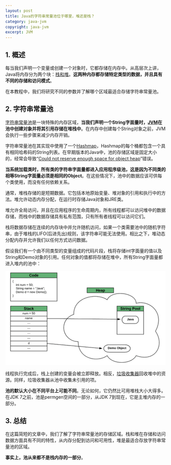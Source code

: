 ```yaml
---
layout: post
title: Java的字符串常量池位于哪里，堆还是栈？
category: java-jvm
copyright: java-jvm
excerpt: JVM
---
```


## 1. 概述

每当我们声明一个变量或创建一个对象时，它都存储在内存中。从高层次上讲，Java将内存分为两个块：[栈和堆](https://www.baeldung.com/java-stack-heap)。**这两种内存都存储特定类型的数据，并且具有不同的存储和访问模式**。

在本教程中，我们将研究不同的参数并了解哪个区域最适合存储字符串常量池。

## 2. 字符串常量池

[字符串常量池](https://www.baeldung.com/jvm-constant-pool)是一块特殊的内存区域，**当我们声明一个String字面量时，[JVM](https://www.baeldung.com/jvm-parameters)在池中创建对象并将其引用存储在堆栈中**。在内存中创建每个String对象之前，JVM会执行一些步骤来减少内存开销。

字符串常量池在其实现中使用了一个[Hashmap](https://www.baeldung.com/java-hashmap)，Hashmap的每个桶都包含一个具有相同哈希码的String列表。在早期版本的Java中，池的存储区域是固定大小的，经常会导致“[Could not reserve enough space for object heap](https://www.baeldung.com/java-heap-memory-error)”错误。

**当系统加载类时，所有类的字符串字面量都进入应用程序级池，这是因为不同类的相等String字面量必须是相同的Object**。在这些情况下，池中的数据应该可供每个类使用，而没有任何依赖关系。

通常，堆栈存储的是短期数据。它包括本地原始变量、堆对象的引用和执行中的方法。堆允许动态内存分配，在运行时存储Java对象和JRE类。

堆允许全局访问，并且在应用程序的生命周期内，所有线程都可以访问堆中的数据存储，而栈中的数据存储具有私有范围，只有所有者线程可以访问它们。

栈将数据存储在连续的内存块中并允许随机访问，如果一个类需要池中的随机字符串，由于堆栈的LIFO(后进先出)规则，该字符串可能无法使用。相比之下，堆动态分配内存并允许我们以任何方式访问数据。

假设我们有一个由不同类型的变量组成的代码片段，栈将存储int字面量的值以及String和Demo对象的引用。任何对象的值都将存储在堆中，所有String字面量都进入堆内的池中：

![](/assets/images/2025/javajvm/javastringconstantpoolheapstack01.png)

线程执行完成后，栈上创建的变量会被立即释放。相反，[垃圾收集器](https://www.baeldung.com/jvm-garbage-collectors)回收堆中的资源。同样，垃圾收集器从池中收集未引用的项。

**池的默认大小在不同平台上可能不同**。无论如何，它仍然比可用堆栈大小大得多。在JDK 7之前，池是permgen空间的一部分，从JDK 7到现在，它是主堆内存的一部分。

## 3. 总结

在这篇简短的文章中，我们了解了字符串常量池的存储区域。栈和堆在存储和访问数据方面具有不同的特性，从内存分配到访问和可用性，堆是最适合存放字符串常量池的区域。

**事实上，池从来都不是栈内存的一部分**。